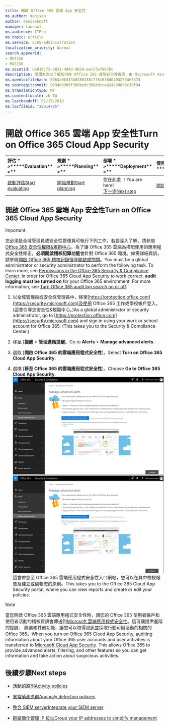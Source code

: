 ```yaml
---
title: 開啟 Office 365 雲端 App 安全性
ms.author: deniseb
author: denisebmsft
manager: laurawi
ms.audience: ITPro
ms.topic: article
ms.service: o365-administration
localization_priority: Normal
search.appverid:
- MET150
- MOE150
ms.assetid: ba919c73-d021-404d-9850-eec57e78678c
description: 閱讀本文以了解如何在 Office 365 進階安全性管理，由 Microsoft Azure 中的雲端應用程式安全性提供開啟。
ms.openlocfilehash: 8964a0b413b0350188c7f61638d04032534e5374
ms.sourcegitcommit: 9034809b6f308bedc3b8ddcca8242586b5c30f94
ms.translationtype: MT
ms.contentlocale: zh-TW
ms.lasthandoff: 01/15/2019
ms.locfileid: "28014785"
---
```

# <a name="turn-on-office-365-cloud-app-security"></a><span data-ttu-id="9c813-103">開啟 Office 365 雲端 App 安全性</span><span class="sxs-lookup"><span data-stu-id="9c813-103">Turn on Office 365 Cloud App Security</span></span>
  
|<span data-ttu-id="9c813-104">評估 \* *\>*\*</span><span class="sxs-lookup"><span data-stu-id="9c813-104">\*\*\*\*Evaluation\*\* \>\*\*</span></span>|<span data-ttu-id="9c813-105">規劃 \* *\>*\*</span><span class="sxs-lookup"><span data-stu-id="9c813-105">\*\*\*\*Planning\*\* \>\*\*</span></span>|<span data-ttu-id="9c813-106">部署 \* *\>*\*</span><span class="sxs-lookup"><span data-stu-id="9c813-106">\*\*\*\*Deployment\*\* \>\*\*</span></span>|<span data-ttu-id="9c813-107">使用率 \* \* \*</span><span class="sxs-lookup"><span data-stu-id="9c813-107">\*\*\*\*Utilization\*\*\*\*</span></span>|
|:-----|:-----|:-----|:-----|
|[<span data-ttu-id="9c813-108">啟動評估</span><span class="sxs-lookup"><span data-stu-id="9c813-108">Start evaluating</span></span>](office-365-cas-overview.md) <br/> |[<span data-ttu-id="9c813-109">開始規劃</span><span class="sxs-lookup"><span data-stu-id="9c813-109">Start planning</span></span>](get-ready-for-office-365-cas.md) <br/> |<span data-ttu-id="9c813-110">您在此處 ！</span><span class="sxs-lookup"><span data-stu-id="9c813-110">You are here!</span></span>  <br/> [<span data-ttu-id="9c813-111">下一步</span><span class="sxs-lookup"><span data-stu-id="9c813-111">Next step</span></span>](activity-policies-and-alerts.md) <br/> |[<span data-ttu-id="9c813-112">開始使用</span><span class="sxs-lookup"><span data-stu-id="9c813-112">Start utilizing</span></span>](utilization-activities-for-ocas.md) <br/> |
  
## <a name="turn-on-office-365-cloud-app-security"></a><span data-ttu-id="9c813-113">開啟 Office 365 雲端 App 安全性</span><span class="sxs-lookup"><span data-stu-id="9c813-113">Turn on Office 365 Cloud App Security</span></span>

> [!IMPORTANT]
> <span data-ttu-id="9c813-p101">您必須是全域管理員或安全性管理員可執行下列工作。若要深入了解，請參閱[Office 365 安全性權限&amp;規範中心](permissions-in-the-security-and-compliance-center.md)。為了讓 Office 365 雲端為搭配使用的應用程式安全性修正，**必須開啟稽核記錄功能**會針對 Office 365 環境。如需詳細資訊，請參閱[開啟 Office 365 稽核記錄搜尋開啟或關閉](turn-audit-log-search-on-or-off.md)。</span><span class="sxs-lookup"><span data-stu-id="9c813-p101">You must be a global administrator or security administrator to perform the following task. To learn more, see [Permissions in the Office 365 Security &amp; Compliance Center](permissions-in-the-security-and-compliance-center.md). In order for Office 365 Cloud App Security to work correct, **audit logging must be turned on** for your Office 365 environment. For more information, see [Turn Office 365 audit log search on or off](turn-audit-log-search-on-or-off.md).</span></span> 
  
1. <span data-ttu-id="9c813-p102">以全域管理員或安全性管理員中，移至[https://protection.office.com](https://security.microsoft.com)及使用 Office 365 工作或學校帳戶登入。(這會引導您安全性&amp;規範中心。)</span><span class="sxs-lookup"><span data-stu-id="9c813-p102">As a global administrator or security administrator, go to [https://protection.office.com](https://security.microsoft.com) and sign in using your work or school account for Office 365. (This takes you to the Security &amp; Compliance Center.)</span></span> 
    
2. <span data-ttu-id="9c813-120">移至 [**提醒** \> **管理進階提醒**。</span><span class="sxs-lookup"><span data-stu-id="9c813-120">Go to **Alerts** \> **Manage advanced alerts**.</span></span>
    
3. <span data-ttu-id="9c813-121">選取 [**開啟 Office 365 的雲端應用程式安全性**]。</span><span class="sxs-lookup"><span data-stu-id="9c813-121">Select **Turn on Office 365 Cloud App Security**.</span></span>
    
4. <span data-ttu-id="9c813-122">選擇 [**移至 Office 365 的雲端應用程式安全性**]。</span><span class="sxs-lookup"><span data-stu-id="9c813-122">Choose **Go to Office 365 Cloud App Security**.</span></span><br/><span data-ttu-id="9c813-123">![安全性&amp;規範中心選擇管理進階警告移至 Office 365 雲端應用程式安全性](media/958632d4-03e3-4ade-8e22-d5509db6fca7.png)</span><span class="sxs-lookup"><span data-stu-id="9c813-123">![In the Security &amp; Compliance Center, choose Manage Advanced Alerts to go to Office 365 Cloud App Security](media/958632d4-03e3-4ade-8e22-d5509db6fca7.png)</span></span><br/><span data-ttu-id="9c813-124">這會帶您至 Office 365 雲端應用程式安全性入口網站，您可以在其中檢視報告及建立或編輯您的原則。</span><span class="sxs-lookup"><span data-stu-id="9c813-124">This takes you to the Office 365 Cloud App Security portal, where you can view reports and create or edit your policies.</span></span>
    
> [!NOTE]
> <span data-ttu-id="9c813-p103">當您開啟 Office 365 雲端應用程式安全性時，請您的 Office 365 使用者帳戶和使用者活動的稽核資訊會傳送到[Microsoft 雲端應用程式安全性](https://aka.ms/whatiscas)。這可讓提供進階的提醒、 篩選和其他功能，讓您可以取得資訊並採取行動可疑活動的相關的 Office 365。</span><span class="sxs-lookup"><span data-stu-id="9c813-p103">When you turn on Office 365 Cloud App Security, auditing information about your Office 365 user accounts and user activities is transferred to [Microsoft Cloud App Security](https://aka.ms/whatiscas). This allows Office 365 to provide advanced alerts, filtering, and other features so you can get information and take action about suspicious activities.</span></span> 
  
## <a name="next-steps"></a><span data-ttu-id="9c813-127">後續步驟</span><span class="sxs-lookup"><span data-stu-id="9c813-127">Next steps</span></span>

- [<span data-ttu-id="9c813-128">活動的原則</span><span class="sxs-lookup"><span data-stu-id="9c813-128">Activity policies</span></span>](activity-policies-and-alerts.md)
    
- [<span data-ttu-id="9c813-129">異常偵測原則</span><span class="sxs-lookup"><span data-stu-id="9c813-129">Anomaly detection policies</span></span>](anomaly-detection-policies-in-ocas.md)
    
- [<span data-ttu-id="9c813-130">整合 SIEM server</span><span class="sxs-lookup"><span data-stu-id="9c813-130">Integrate your SIEM server</span></span>](integrate-your-siem-server-with-office-365-cas.md)
    
- [<span data-ttu-id="9c813-131">群組簡化管理 IP 位址</span><span class="sxs-lookup"><span data-stu-id="9c813-131">Group your IP addresses to simplify management</span></span>](group-your-ip-addresses-in-ocas.md)
    

